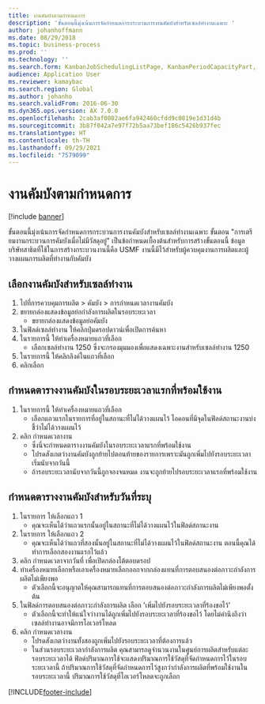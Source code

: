 ```yaml
---
title: งานคัมบังตามกำหนดการ
description: 'ขั้นตอนนี้มุ่งเน้นการจัดกำหนดการกระบวนการงานคัมบังสำหรับเซลล์ทำงานเฉพาะ '
author: johanhoffmann
ms.date: 08/29/2018
ms.topic: business-process
ms.prod: ''
ms.technology: ''
ms.search.form: KanbanJobSchedulingListPage, KanbanPeriodCapacityPart, SysLookupMultiSelectGrid, KanbanBoardScheduleJobForward
audience: Application User
ms.reviewer: kamaybac
ms.search.region: Global
ms.author: johanho
ms.search.validFrom: 2016-06-30
ms.dyn365.ops.version: AX 7.0.0
ms.openlocfilehash: 2cab3af0802ae6fa942460cfdd9c0819e1d31d4b
ms.sourcegitcommit: 3b87f042a7e97f72b5aa73bef186c5426b937fec
ms.translationtype: HT
ms.contentlocale: th-TH
ms.lasthandoff: 09/29/2021
ms.locfileid: "7579099"
---
```

# <a name="schedule-kanban-jobs"></a>งานคัมบังตามกำหนดการ

[!include [banner](../../includes/banner.md)]

ขั้นตอนนี้มุ่งเน้นการจัดกำหนดการกระบวนการงานคัมบังสำหรับเซลล์ทำงานเฉพาะ  ขั้นตอน "การเตรียมงานกระบวนการคัมบังเมื่อไม่มีวัสดุอยู่" เป็นข้อกำหนดเบื้องต้นสำหรับการสร้างขั้นตอนนี้  ข้อมูลบริษัทสาธิตที่ใช้ในการสร้างกระบวนงานนี้คือ USMF งานนี้มีไว้สำหรับผู้ควบคุมงานการผลิตและผู้วางแผนการผลิตที่ทำงานกับคัมบัง


## <a name="select-kanban-jobs-for-a-work-cell"></a>เลือกงานคัมบังสำหรับเซลล์ทำงาน
1. ไปที่การควบคุมการผลิต > คัมบัง > การกำหนดเวลางานคัมบัง 
2. ขยายกล่องแสดงข้อมูลย่อกำลังการผลิตในรอบระยะเวลา
    * ขยายกล่องแสดงข้อมูลย่อคัมบัง  
3. ในฟิลด์เซลล์ทำงาน ให้คลิกปุ่มดรอปดาวน์เพื่อเปิดการค้นหา 
4. ในรายการนี้ ให้ทำเครื่องหมายแถวที่เลือก
    * เลือกเซลล์ทำงาน 1250 ซึ่งจะกรองมุมมองเพื่อแสดงเฉพาะงานสำหรับเซลล์ทำงาน 1250  
5. ในรายการนี้ ให้คลิกลิงค์ในแถวที่เลือก
6. คลิกเลือก 

## <a name="schedule-a-kanban-job-in-the-first-available-period"></a>กำหนดตารางงานคัมบังในรอบระยะเวลาแรกที่พร้อมใช้งาน
1. ในรายการนี้ ให้ทำเครื่องหมายแถวที่เลือก
    * เลือกแถวแรกในรายการที่อยู่ในสถานะที่ไม่ได้วางแผนไว้  ไอคอนที่มีจุดในฟิลด์สถานะงานบ่งชี้ว่าไม่ได้วางแผนไว้  
2. คลิก กำหนดเวลางาน
    * ซึ่งนี่จะกำหนดตารางงานคัมบังในรอบระยะเวลาแรกที่พร้อมใช้งาน  
    * โปรดสังเกตว่างานคัมบังถูกย้ายไปตอนท้ายของรายการเพราะมันถูกเพิ่มไปยังรอบระยะเวลาเริ่มนับจากวันนี้  
    * ถ้ารอบระยะเวลานับจากวันนี้ถูกจองจนหมด งานจะถูกย้ายไปรอบระยะเวลาแรกที่พร้อมใช้งาน  

## <a name="schedule-two-kanban-jobs-for-a-specific-day"></a>กำหนดตารางงานคัมบังสำหรับวันที่ระบุ
1. ในรายการ ให้เลือกแถว 1
    * คุณจะเห็นได้ว่าแถวแรกนั้นอยู่ในสถานะที่ไม่ได้วางแผนไว้ในฟิลด์สถานะงาน  
2. ในรายการ ให้เลือกแถว 2
    * คุณจะเห็นได้ว่าแถวที่สองนั้นอยู่ในสถานะที่ไม่ได้วางแผนไว้ในฟิลด์สถานะงาน  ตอนนี้คุณได้ทำการเลือกสองงานแรกไว้แล้ว  
3. คลิก กำหนดเวลาจากวันที่ เพื่อเปิดกล่องโต้ตอบดรอป
4. ทำเครื่องหมายเลือกหรือเอาเครื่องหมายเลือกออกจากกล่องแทนที่การตอบสนองต่อภาวะกำลังการผลิตไม่เพียงพอ
    * ตัวเลือกนี้จะอนุญาตให้คุณสามารถแทนที่การตอบสนองต่อภาวะกำลังการผลิตไม่เพียงพอตั้งต้น  
5. ในฟิลด์การตอบสนองต่อภาวะกำลังการผลิต เลือก 'เพิ่มไปยังรอบระยะเวลาที่ร้องขอไว้'
    * ตัวเลือกนี้จะทำให้แน่ใจว่างานได้ถูกเพิ่มไปยังรอบระยะเวลาที่ร้องขอไว้ โดยไม่คำนึงถึงว่าเซลล์ทำงานอาจมีการโอเวอร์โหลด  
6. คลิก กำหนดเวลางาน
    * โปรดสังเกตว่างานทั้งสองถูกเพิ่มไปยังรอบระยะเวลาที่ต้องการแล้ว  
    * ในส่วนรอบระยะเวลากำลังการผลิต คุณสามารถดูจำนวนงานในศูนย์การผลิตสำหรับแต่ละรอบระยะเวลาได้ ฟิลด์ปริมาณการใช้จะแสดงปริมาณการใช้วัสดุที่จัดกำหนดการไว้ในรอบระยะเวลานี้  ถ้าปริมาณการใช้วัสดุที่จัดกำหนดการไว้สูงกว่ากำลังการผลิตที่พร้อมใช้งานในรอบระยะเวลานี้ ปริมาณการใช้วัสดุที่โอเวอร์โหลดจะถูกเลือก  



[!INCLUDE[footer-include](../../../includes/footer-banner.md)]
